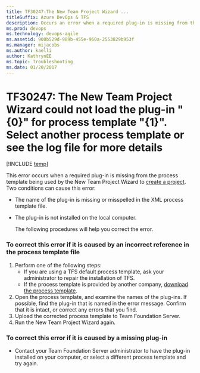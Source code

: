 ```yaml
---
title: TF30247-The New Team Project Wizard ... 
titleSuffix: Azure DevOps & TFS
description: Occurs an error when a required plug-in is missing from the process template being used by the New Team Project Wizard to create a project.
ms.prod: devops
ms.technology: devops-agile
ms.assetid: 900b529d-989b-455e-960a-2553829b953f
ms.manager: mijacobs
ms.author: kaelli
author: KathrynEE
ms.topic: Troubleshooting
ms.date: 01/20/2017
---
```


# TF30247: The New Team Project Wizard could not load the plug-in &quot;{0}&quot; for process template &quot;{1}&quot;. Select another process template or see the log file for more details

[!INCLUDE [temp](../../includes/version-vsts-tfs-all-versions.md)]  

This error occurs when a required plug-in is missing from the process template being used by the New Team Project Wizard to [create a project](../../organizations/projects/create-project.md). Two conditions can cause this error:  
  
- The name of the plug-in is missing or misspelled in the XML process template file.  
  
- The plug-in is not installed on the local computer.  
  
  The following procedures will help you correct the error.  
  
### To correct this error if it is caused by an incorrect reference in the process template file  
  
1.  Perform one of the following steps:    
    -   If you are using a TFS default process template, ask your administrator to repair the installation of TFS.    
    -   If the process template is provided by another company, [download the process template](../../boards/work-items/guidance/manage-process-templates.md).     
2.  Open the process template, and examine the names of the plug-ins. If possible, find the plug-in that is named in the error message. Confirm that it is intact, or correct any errors that you find.    
3.  Upload the corrected process template to Team Foundation Server.   
4.  Run the New Team Project Wizard again.  
  
### To correct this error if it is caused by a missing plug-in  
  
-   Contact your Team Foundation Server administrator to have the plug-in installed on your computer, or select a different process template and try again.  
  
